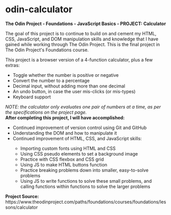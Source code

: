 # odin-calculator
<strong>The Odin Project - Foundations - JavaScript Basics - PROJECT: Calculator</strong>

<p>The goal of this project is to continue to build on and cement my HTML, CSS, JavaScript, and DOM manipulation skills and knowledge that I have gained while working through The Odin Project. This is the final project in The Odin Project's Foundations course.</p>
<p>This project is a browser version of a 4-function calculator, plus a few extras:</p>
<ul>
    <li>Toggle whether the number is positive or negative</li>
    <li>Convert the number to a percentage</li>
    <li>Decimal input, without adding more than one decimal</li>
    <li>An undo button, in case the user mis-clicks (or mis-types)</li>
    <li>Keyboard support</li>
</ul>
<em>NOTE: the calculator only evaluates one pair of numbers at a time, as per the specifications on the project page.</em>
<br>
<strong>After completing this project, I will have accomplished:</strong>
<ul>
    <li>Continued improvement of version control using Git and GitHub</li>
    <li>Understanding the DOM and how to manipulate it</li>
    <li>Continued improvement of HTML, CSS, and JavaScript skills:</li>
    <ul>
        <li>Importing custom fonts using HTML and CSS</li>
        <li>Using CSS pseudo elements to set a background image</li>
        <li>Practice with CSS flexbox and CSS grid</li>
        <li>Using JS to make HTML buttons function</li>
        <li>Practice breaking problems down into smaller, easy-to-solve problems</li>
        <li>Using JS to write functions to solve these small problems, and calling functions within functions to solve the larger problems</li>
    </ul>
</ul>
<strong>Project Source:</strong> https://www.theodinproject.com/paths/foundations/courses/foundations/lessons/calculator